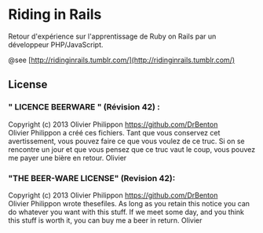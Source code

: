 # Riding in Rails


Retour d'expérience sur l'apprentissage de Ruby on Rails par un développeur PHP/JavaScript.

@see [http://ridinginrails.tumblr.com/](http://ridinginrails.tumblr.com/)


## License

### " LICENCE BEERWARE " (Révision 42) :
Copyright (c) 2013 Olivier Philippon <https://github.com/DrBenton>  
Olivier Philippon a créé ces fichiers. Tant que vous conservez cet avertissement,
vous pouvez faire ce que vous voulez de ce truc. Si on se rencontre un jour et
que vous pensez que ce truc vaut le coup, vous pouvez me payer une bière en
retour. Olivier


### "THE BEER-WARE LICENSE" (Revision 42):
Copyright (c) 2013 Olivier Philippon <https://github.com/DrBenton>  
Olivier Philippon wrote thesefiles. As long as you retain this notice you
can do whatever you want with this stuff. If we meet some day, and you think
this stuff is worth it, you can buy me a beer in return. Olivier